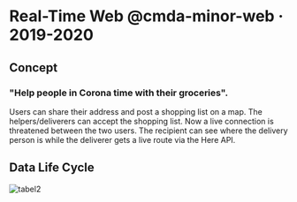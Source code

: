 # Real-Time Web @cmda-minor-web · 2019-2020

## Concept

### "Help people in Corona time with their groceries".

Users can share their address and post a shopping list on a map. The helpers/deliverers can accept the shopping list. Now a live connection is threatened between the two users. The recipient can see where the delivery person is while the deliverer gets a live route via the Here API.

## Data Life Cycle


![tabel2](https://user-images.githubusercontent.com/43657951/79844820-7cda6800-83bc-11ea-905f-14e871bf9c2d.png)


